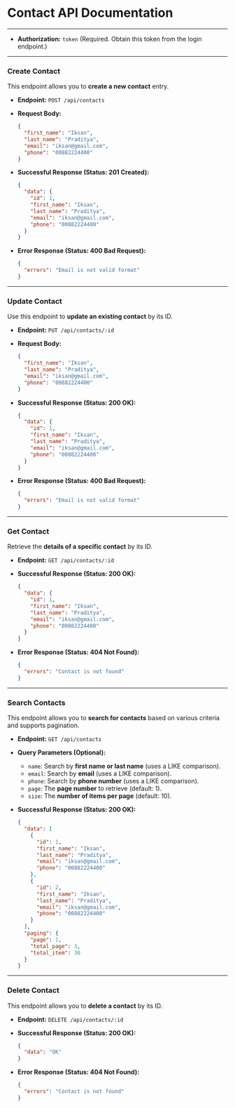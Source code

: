 # Contact API Documentation

---

* **Authorization:** `token` (Required. Obtain this token from the login endpoint.)

---
### Create Contact

This endpoint allows you to **create a new contact** entry.

* **Endpoint:** `POST /api/contacts`
* **Request Body:**

    ```json
    {
      "first_name": "Iksan",
      "last_name": "Praditya",
      "email": "iksan@gmail.com",
      "phone": "00882224400"
    }
    ```

* **Successful Response (Status: 201 Created):**

    ```json
    {
      "data": {
        "id": 1,
        "first_name": "Iksan",
        "last_name": "Praditya",
        "email": "iksan@gmail.com",
        "phone": "00882224400"
      }
    }
    ```

* **Error Response (Status: 400 Bad Request):**

    ```json
    {
      "errors": "Email is not valid format"
    }
    ```

---
### Update Contact

Use this endpoint to **update an existing contact** by its ID.

* **Endpoint:** `PUT /api/contacts/:id`
* **Request Body:**

    ```json
    {
      "first_name": "Iksan",
      "last_name": "Praditya",
      "email": "iksan@gmail.com",
      "phone": "00882224400"
    }
    ```

* **Successful Response (Status: 200 OK):**

    ```json
    {
      "data": {
        "id": 1,
        "first_name": "Iksan",
        "last_name": "Praditya",
        "email": "iksan@gmail.com",
        "phone": "00882224400"
      }
    }
    ```

* **Error Response (Status: 400 Bad Request):**

    ```json
    {
      "errors": "Email is not valid format"
    }
    ```

---
### Get Contact

Retrieve the **details of a specific contact** by its ID.

* **Endpoint:** `GET /api/contacts/:id`
* **Successful Response (Status: 200 OK):**

    ```json
    {
      "data": {
        "id": 1,
        "first_name": "Iksan",
        "last_name": "Praditya",
        "email": "iksan@gmail.com",
        "phone": "00882224400"
      }
    }
    ```

* **Error Response (Status: 404 Not Found):**

    ```json
    {
      "errors": "Contact is not found"
    }
    ```

---
### Search Contacts

This endpoint allows you to **search for contacts** based on various criteria and supports pagination.

* **Endpoint:** `GET /api/contacts`
* **Query Parameters (Optional):**
    * `name`: Search by **first name or last name** (uses a LIKE comparison).
    * `email`: Search by **email** (uses a LIKE comparison).
    * `phone`: Search by **phone number** (uses a LIKE comparison).
    * `page`: The **page number** to retrieve (default: 1).
    * `size`: The **number of items per page** (default: 10).
* **Successful Response (Status: 200 OK):**

    ```json
    {
      "data": [
        {
          "id": 1,
          "first_name": "Iksan",
          "last_name": "Praditya",
          "email": "iksan@gmail.com",
          "phone": "00882224400"
        },
        {
          "id": 2,
          "first_name": "Iksan",
          "last_name": "Praditya",
          "email": "iksan@gmail.com",
          "phone": "00882224400"
        }
      ],
      "paging": {
        "page": 1,
        "total_page": 3,
        "total_item": 30
      }
    }
    ```

---
### Delete Contact

This endpoint allows you to **delete a contact** by its ID.

* **Endpoint:** `DELETE /api/contacts/:id`
* **Successful Response (Status: 200 OK):**

    ```json
    {
      "data": "OK"
    }
    ```

* **Error Response (Status: 404 Not Found):**

    ```json
    {
      "errors": "Contact is not found"
    }
    ```